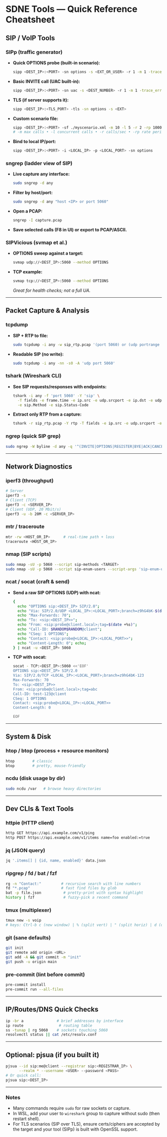 # SDNE Tools — Quick Reference Cheatsheet

## SIP / VoIP Tools

### SIPp (traffic generator)

* **Quick OPTIONS probe (built‑in scenario):**

  ```bash
  sipp <DEST_IP>:<PORT> -sn options -s <EXT_OR_USER> -r 1 -m 1 -trace_err -trace_msg
  ```
* **Basic INVITE call (UAC built‑in):**

  ```bash
  sipp <DEST_IP>:<PORT> -sn uac -s <DEST_NUMBER> -r 1 -m 1 -trace_err
  ```
* **TLS (if server supports it):**

  ```bash
  sipp <DEST_IP>:<TLS_PORT> -tls -sn options -s <EXT>
  ```
* **Custom scenario file:**

  ```bash
  sipp <DEST_IP>:<PORT> -sf ./myscenario.xml -m 10 -l 5 -r 2 -rp 1000
  # -m max calls • -l concurrent calls • -r calls/sec • -rp rate period (ms)
  ```
* **Bind to local IP/port:**

  ```bash
  sipp <DEST_IP>:<PORT> -i <LOCAL_IP> -p <LOCAL_PORT> -sn options
  ```

### sngrep (ladder view of SIP)

* **Live capture any interface:**

  ```bash
  sudo sngrep -d any
  ```
* **Filter by host/port:**

  ```bash
  sudo sngrep -d any "host <IP> or port 5060"
  ```
* **Open a PCAP:**

  ```bash
  sngrep -I capture.pcap
  ```
* **Save selected calls (F8 in UI) or export to PCAP/ASCII.**

### SIPVicious (svmap et al.)

* **OPTIONS sweep against a target:**

  ```bash
  svmap udp://<DEST_IP>:5060 --method OPTIONS
  ```
* **TCP example:**

  ```bash
  svmap tcp://<DEST_IP>:5060 --method OPTIONS
  ```

  *Great for health checks; not a full UA.*

---

## Packet Capture & Analysis

### tcpdump

* **SIP + RTP to file:**

  ```bash
  sudo tcpdump -i any -w sip_rtp.pcap '(port 5060) or (udp portrange 10000-20000)'
  ```
* **Readable SIP (no write):**

  ```bash
  sudo tcpdump -i any -nn -s0 -A 'udp port 5060'
  ```

### tshark (Wireshark CLI)

* **See SIP requests/responses with endpoints:**

  ```bash
  tshark -i any -f 'port 5060' -Y 'sip' \
    -T fields -e frame.time -e ip.src -e udp.srcport -e ip.dst -e udp.dstport \
    -e sip.Method -e sip.Status-Code
  ```
* **Extract only RTP from a capture:**

  ```bash
  tshark -r sip_rtp.pcap -Y rtp -T fields -e ip.src -e udp.srcport -e rtp.ssrc -e rtp.seq -e rtp.marker
  ```

### ngrep (quick SIP grep)

```bash
sudo ngrep -W byline -d any -q '^(INVITE|OPTIONS|REGISTER|BYE|ACK|CANCEL)' udp and port 5060
```

---

## Network Diagnostics

### iperf3 (throughput)

```bash
# Server
iperf3 -s
# Client (TCP)
iperf3 -c <SERVER_IP>
# Client (UDP, 20 Mbit/s)
iperf3 -u -b 20M -c <SERVER_IP>
```

### mtr / traceroute

```bash
mtr -rw <HOST_OR_IP>      # real-time path + loss
traceroute <HOST_OR_IP>
```

### nmap (SIP scripts)

```bash
sudo nmap -sU -p 5060 --script sip-methods <TARGET>
sudo nmap -sU -p 5060 --script sip-enum-users --script-args 'sip-enum-users.guess=true' <TARGET>
```

### ncat / socat (craft & send)

* **Send a raw SIP OPTIONS (UDP) with ncat:**

  ```bash
  {
    echo "OPTIONS sip:<DEST_IP> SIP/2.0";
    echo "Via: SIP/2.0/UDP <LOCAL_IP>:<LOCAL_PORT>;branch=z9hG4bK-$(date +%s)";
    echo "Max-Forwards: 70";
    echo "To: <sip:<DEST_IP>>";
    echo "From: <sip:probe@client.local>;tag=$(date +%s)";
    echo "Call-ID: $RANDOM$RANDOM@client";
    echo "CSeq: 1 OPTIONS";
    echo "Contact: <sip:probe@<LOCAL_IP>:<LOCAL_PORT>>";
    echo "Content-Length: 0"; echo;
  } | ncat -u <DEST_IP> 5060
  ```
* **TCP with socat:**

  ```bash
  socat - TCP:<DEST_IP>:5060 <<'EOF'
  OPTIONS sip:<DEST_IP> SIP/2.0
  Via: SIP/2.0/TCP <LOCAL_IP>:<LOCAL_PORT>;branch=z9hG4bK-123
  Max-Forwards: 70
  To: <sip:<DEST_IP>>
  From: <sip:probe@client.local>;tag=abc
  Call-ID: test-123@client
  CSeq: 1 OPTIONS
  Contact: <sip:probe@<LOCAL_IP>:<LOCAL_PORT>>
  Content-Length: 0

  EOF
  ```

---

## System & Disk

### htop / btop (process + resource monitors)

```bash
htop        # classic
btop        # pretty, mouse-friendly
```

### ncdu (disk usage by dir)

```bash
sudo ncdu /var   # browse heavy directories
```

---

## Dev CLIs & Text Tools

### httpie (HTTP client)

```bash
http GET https://api.example.com/v1/ping
http POST https://api.example.com/v1/items name=foo enabled:=true
```

### jq (JSON query)

```bash
jq '.items[] | {id, name, enabled}' data.json
```

### ripgrep / fd / bat / fzf

```bash
rg -n "Contact:"         # recursive search with line numbers
fd "*.pcap"              # fast find files by glob
bat -p file.json          # pretty-print with syntax highlight
history | fzf             # fuzzy-pick a recent command
```

### tmux (multiplexer)

```bash
tmux new -s voip
# keys: Ctrl-b c (new window) | % (split vert) | " (split horiz) | d (detach) | [ (copy mode)
```

### git (sane defaults)

```bash
git init
git remote add origin <URL>
git add -A && git commit -m "init"
git push -u origin main
```

### pre-commit (lint before commit)

```bash
pre-commit install
pre-commit run --all-files
```

---

## IP/Routes/DNS Quick Checks

```bash
ip -br a               # brief addresses by interface
ip route                # routing table
ss -tunap | rg 5060    # sockets touching 5060
resolvectl status || cat /etc/resolv.conf
```

---

## Optional: pjsua (if you built it)

```bash
pjsua --id sip:me@client --registrar sip:<REGISTRAR_IP> \
      --realm * --username <USER> --password <PASS>
# Or quick call:
pjsua sip:<DEST_IP>
```

---

### Notes

* Many commands require `sudo` for raw sockets or capture.
* In WSL, add your user to `wireshark` group to capture without sudo (then restart shell).
* For TLS scenarios (SIP over TLS), ensure certs/ciphers are accepted by the target and your tool (SIPp) is built with OpenSSL support.
